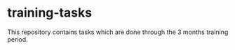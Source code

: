 # training-tasks
This repository contains tasks which are done through the 3 months training period.
